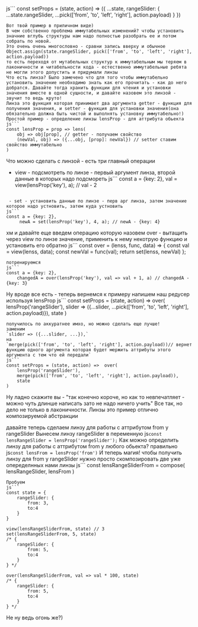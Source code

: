 js```
const setProps = (state, action) => ({
	...state,
	rangeSlider: {
		...state.rangeSlider,
		...pick(['from', 'to', 'left', 'right'], action.payload)
	}
})
```
Вот твой пример в приличном виде)
В чем собственно проблема иммутабельных изменений? чтобы установить значние вглубь структуры нам надо полностью разобрать ее и потом собрать по новой.
Это очень очень многословно - сравни запись вверху и обычное
Object.assign(state.rangeSlider, pick(['from', 'to', 'left', 'right'], action.payload))
то есть переходя от мутабельных структур к иммутабельным мы теряем в лаконичности и читабельности кода - естественно иммутабельные ребята не могли этого допустить и придумали линзы
Что есть линза? Было замечено что для того чтобы иммутабельно установить значение необходимо знать как его прочитать - как до него добратся. Давайте тогда хранить функции для чтения и установки значения вместе в одной сущности, и давайте назовем это линзой - звучит то ведь круто!
Линза это функция которая принимает два аргумента getter - функция для получения значения, и setter - функция для установки значения(она обязательно должна быть чистой и выполнять установку иммутабельно!)
Простой пример - определение линзы lensProp - для аттрибута обьекта
js```
const lensProp = prop => lens(
	obj => obj[prop], // getter - получаем свойство
	(newVal, obj) => ({...obj, [prop]: newVal}) // setter ставим свойство иммутабельно 
)
```
Что можно сделать с линзой - есть три главный операции
 - view - подсмотреть по линзе - первый аргумент линза, второй данные в которых надо подсмореть
js```
const a = {key: 2},
	val = view(lensProp('key'), a); // val - 2
```

 - set - установить данные по линзе - перв арг линза, затем значение которое надо устновить, затем куда устновить
js```
const a = {key: 2},
	 newA = set(lensProp('key'), 4, a); // newA - {key: 4}
```

хм и давайте еще введем операцию которую назовем over - вытащить через view по линзе значение, применить к нему некотрую функцию и установить его обратно
js```
const over = (lenss, func, data) => {
	const val = view(lenss, data);
	const newVal = func(val);
	return set(lenss, newVal)
};
```
потренируемся
js```
const a = {key: 2},
	changedA = over(lensProp('key'), val => val + 1, a) // changedA - {key: 3}
```
Ну вроде все есть - теперь вернемся к примеру
напишем наш редусер используя lensProp
js```
const setProps = (state, action) =>  over(
	lensProp('rangeSlider'),
	slider => ({...slider, ...pick(['from', 'to', 'left', 'right'], action.payload)}),
	state
)
```	
получилось по аккуратнее имхо, но можно сделать еще лучше!
заменим
`slider => ({...slider, ...}),`
на 
`merge(pick(['from', 'to', 'left', 'right'], action.payload))// вернет функцию одного аргумента которая будет мержить аттрибуты этого аргумента с тем что ей передали`
js```
const setProps = (state, action) =>  over(
	lensProp('rangeSlider'),
	merge(pick(['from', 'to', 'left', 'right'], action.payload)),
	state
)
```
Ну ладно скажите вы - "так конечно короче, но как то невпечатляет - можно чуть длинше написать зато не надо ничего учить"
Все так, но дело не только в лаконичности. Линзы это пример отлично композируемой абстракции

давайте теперь сделаем линзу для работы с аттрибутом from у rangeSlider
Вынесем линзу rangeSlider в переменную
js```const lensRangeSlider = lensProp('rangeSlider');```
Как можно определить линзу для работы с аттрибутом from у любого обьекта?
правильно 
js```const lensFrom = lensProp('from')```
И теперь магия! чтобы получить линзу для from у rangeSlider нужно просто скомпозировать две уже опеределнных нами линзы
js```
const lensRangeSliderFrom = compose(
	lensRangeSlider,
	lensFrom
)
```
Пробуем
js```
const state = {
	rangeSlider: {
		from: 3,
		to:4
	}
}

view(lensRangeSliderFrom, state) // 3
set(lensRangeSliderFrom, 5, state) 
/* {
	rangeSlider: {
		from: 5,
		to:4
	}
} */

over(lensRangeSliderFrom, val => val * 100, state) 
/* {
	rangeSlider: {
		from: 5,
		to:4
	}
} */
```
Не ну ведь огонь же?)


